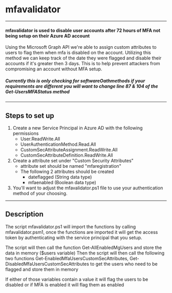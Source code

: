 # mfavalidator
---

#### mfavalidator is used to disable user accounts after 72 hours of MFA not being setup on their Azure AD account

Using the Microsoft Graph API we're able to assign custom attributes to users to flag them when mfa is disabled on the account. Utilizing this method we can keep track of the date they were flagged and disable their accounts if it's greater then 3 days. This is to help prevent attackers from compromising an account without MFA setup.

##### *Currently this is only checking for softwareOathmethods if your requirements are different you will want to change line 87 & 104 of the Get-UsersMFAStatus method*
---
## Steps to set up
1. Create a new Service Principal in Azure AD with the following permissions
    - User.ReadWrite.All
    - UserAuthenticationMethod.Read.All
    - CustomSecAttributeAssignment.ReadWrite.All
    - CustomSecAttributeDefinition.ReadWrite.All
2. Create a attribute set under "Custom Security Attributes"
    - attribute set should be named "mfaregistration"
    - The following 2 attributes should be created
      - dateflagged (String data type)
      - mfaenabled (Boolean data type)
3. You'll want to adjust the mfavalidator.ps1 file to use your authentication method of your choosing.

---
## Description
The script mfavalidator.ps1 will import the functions by calling mfavalidator.psm1, once the functions are imported it will get the access token by authenticating with the service principal that you setup.

The script will then call the function Get-AllEnabledMgUsers and store the data in memory ($users variable)
Then the script will then call the following two functions Get-EnabledMfaUsersCustomSecAttributes, Get-DisabledMfaUsersCustomSecAttributes to get the users who need to be flagged and store them in memory

If either of those variables contain a value it will flag the users to be disabled or if MFA is enabled it will flag them as enabled



